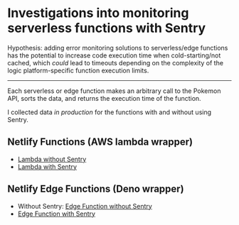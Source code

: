 # Investigations into monitoring serverless functions with Sentry

Hypothesis: adding error monitoring solutions to serverless/edge functions has
the potential to increase code execution time when cold-starting/not cached,
which _could_ lead to timeouts depending on the complexity of the logic
platform-specific function execution limits.

---

Each serverless or edge function makes an arbitrary call to the Pokemon API,
sorts the data, and returns the execution time of the function.

I collected data _in production_ for the functions with and without using
Sentry.

## Netlify Functions (AWS lambda wrapper)

- [Lambda without Sentry](https://serverless-monitoring.netlify.app/functions/default)
- [Lambda with Sentry](https://serverless-monitoring.netlify.app/functions/with-sentry)

## Netlify Edge Functions (Deno wrapper)

- Without Sentry:
  [Edge Function without Sentry](https://serverless-monitoring.netlify.app/edge-functions/default)
- [Edge Function with Sentry](https://serverless-monitoring.netlify.app/edge-functions/with-sentry)
